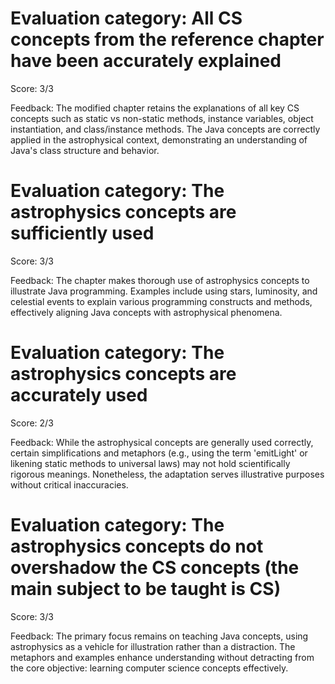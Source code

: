 # Evaluation category: All CS concepts from the reference chapter have been accurately explained

Score: 3/3

Feedback: The modified chapter retains the explanations of all key CS concepts such as static vs non-static methods, instance variables, object instantiation, and class/instance methods. The Java concepts are correctly applied in the astrophysical context, demonstrating an understanding of Java's class structure and behavior.

# Evaluation category: The astrophysics concepts are sufficiently used

Score: 3/3

Feedback: The chapter makes thorough use of astrophysics concepts to illustrate Java programming. Examples include using stars, luminosity, and celestial events to explain various programming constructs and methods, effectively aligning Java concepts with astrophysical phenomena.

# Evaluation category: The astrophysics concepts are accurately used

Score: 2/3

Feedback: While the astrophysical concepts are generally used correctly, certain simplifications and metaphors (e.g., using the term 'emitLight' or likening static methods to universal laws) may not hold scientifically rigorous meanings. Nonetheless, the adaptation serves illustrative purposes without critical inaccuracies.

# Evaluation category: The astrophysics concepts do not overshadow the CS concepts (the main subject to be taught is CS)

Score: 3/3

Feedback: The primary focus remains on teaching Java concepts, using astrophysics as a vehicle for illustration rather than a distraction. The metaphors and examples enhance understanding without detracting from the core objective: learning computer science concepts effectively.


